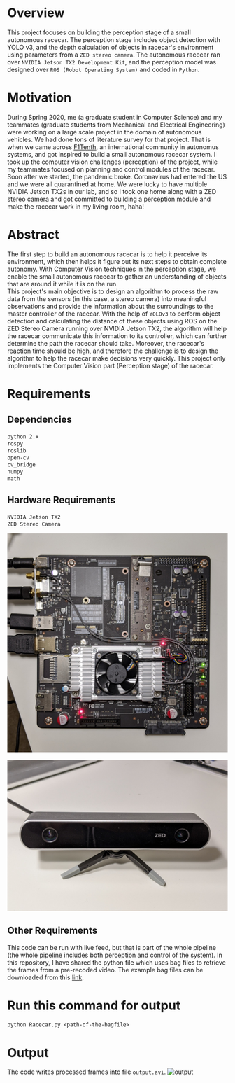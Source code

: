 # Overview
This project focuses on building the perception stage of a small autonomous racecar. The perception stage includes object detection with YOLO v3, and the depth calculation of objects in racecar's environment using parameters from a `ZED stereo camera`. The autonomous racecar ran over `NVIDIA Jetson TX2 Development Kit`, and the perception model was designed over `ROS (Robot Operating System)` and coded in `Python`.

# Motivation
During Spring 2020, me (a graduate student in Computer Science) and my teammates (graduate students from Mechanical and Electrical Engineering) were working on a large scale project in the domain of autonomous vehicles. We had done tons of literature survey for that project. That is when we came across [F1Tenth](https://f1tenth.org/), an international community in autonomus systems, and got inspired to build a small autonomous racecar system. I took up the computer vision challenges (perception) of the project, while my teammates focused on planning and control modules of the racecar.
Soon after we started, the pandemic broke. Coronavirus had entered the US and we were all quarantined at home. We were lucky to have multiple NVIDIA Jetson TX2s in our lab, and so I took one home along with a ZED stereo camera and got committed to building a perception module and make the racecar work in my living room, haha!

# Abstract
The first step to build an autonomous racecar is to help it perceive its environment, which then helps it figure out its next steps to obtain complete autonomy. With Computer Vision techniques in the perception stage, we enable the small autonomous racecar to gather an understanding of objects that are around it while it is on the run.  
This project's main objective is to design an algorithm to process the raw data from the sensors (in this case, a stereo camera) into meaningful observations and provide the information about the surroundings to the master controller of the racecar. With the help of `YOLOv3` to perform object detection and calculating the distance of these objects using ROS on the ZED Stereo Camera running over NVIDIA Jetson TX2, the algorithm will help the racecar communicate this information to its controller, which can further determine the path the racecar should take. 
Moreover, the racecar's reaction time should be high, and therefore the challenge is to design the algorithm to help the racecar make decisions very quickly. This project only implements the Computer Vision part (Perception stage) of the racecar.

# Requirements
## Dependencies
```
python 2.x
rospy
roslib
open-cv
cv_bridge
numpy
math
```

## Hardware Requirements
```
NVIDIA Jetson TX2
ZED Stereo Camera
```
![NVIDIA Jetson TX2](<images/IMG_20200429_091806.jpg>)

![ZED Stereo Camera](<images/IMG_20200429_092927.jpg>)

## Other Requirements
This code can be run with live feed, but that is part of the whole pipeline (the whole pipeline includes both perception and control of the system). In this repository, I have shared the python file which uses bag files to retrieve the frames from a pre-recoded video. The example bag files can be downloaded from this [link](https://iu.box.com/s/p5ambtjg02qxxj2q0e0kcuj7fcf67h7o).

# Run this command for output
```
python Racecar.py <path-of-the-bagfile>
```

# Output 
The code writes processed frames into file `output.avi`.
![output](demo/output_1.gif)
